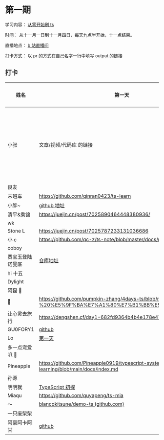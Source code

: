 # 第一期

学习内容： [从零开始刷 ts](https://www.typescriptlang.org/docs/handbook/intro.html)

时间： 从十一月一日到十一月四日，每天九点半开始，十一点结束。

直播地点： [b 站直播间](http://live.bilibili.com/21877310)

打卡方式： 以 pr 的方式在自己名字一行中填写 output 的链接

## 打卡

| 姓名             | 第一天                                                                                                         | 第二天                  | 第三天                  |
| ---------------- | -------------------------------------------------------------------------------------------------------------- | ----------------------- | ----------------------- |
| 小张             | 文章/视频/代码库 的链接                                                                                        | 文章/视频/代码库 的链接 | 文章/视频/代码库 的链接 |
| 良友             |                                                                                                                |                         |                         |
| 末班车           | <https://github.com/qinran0423/ts-learn>                                                                       |                         |                         |
| 小胖~            | [github 地址](https://github.com/bigfatDone/tips/tree/master/typeScript/01)                                    |                         |                         |
| 清平&乘锦        | <https://juejin.cn/post/7025890464448380936/>                                                                  |                         |                         |
| wk               |                                                                                                                |                         |                         |
| Stone L          | <https://juejin.cn/post/7025787233131036686>                                                                   |                         |                         |
| 小 c             | <https://github.com/qc-z/ts-note/blob/master/docs/note1.md>                                                    |                         |                         |
| coboy            |                                                                                                                |                         |                         |
| 贾宝玉登陆诺曼底 | [仓库地址](https://github.com/whylost/learn-typescript)                                                        |                         |                         |
| hi 十五          |                                                                                                                |                         |                         |
| Dylight          |                                                                                                                |                         |                         |
| 阿磊 🤫          |                                                                                                                |                         |                         |
| 🎃               | <https://github.com/pumpkin-zhang/4days-ts/blob/main/day01%20-%20%E5%9F%BA%E7%A1%80%E7%B1%BB%E5%9E%8B/day1.md> |                         |                         |
| 让心灵去旅行     | <https://dengshen.cf/day1-682fd9364b4b4e178e476d2fccb81290>                                                    |                         |                         |
| GU0FORY1         | [github](https://github.com/GU0FORY1/Bet)                                                                      |                         |                         |
| Lo               | [第一天](https://github.com/LoTwT/ts-study-in-four-days/blob/master/day01/day01.md)                            |                         |                         |
| 多一点宠爱叭 🤗  |                                                                                                                |                         |                         |
| Pineapple        | <https://github.com/Pineapple0919/typescript-systematic-learning/blob/main/docs/index.md>                      |                         |                         |
| 孙源             |                                                                                                                |                         |                         |
| 明明就           | [TypeScript 初探](https://daybreakfang.github.io/blogs/TypeScript/2021/TypeScript%20%E5%88%9D%E6%8E%A2.html)   |                         |                         |
| Miaqu            | <https://github.com/quyapeng/ts-mia>                                                                           |                         |                         |
| ～               | [blancokitsune/demo-ts (github.com)](https://github.com/blancokitsune/demo-ts)                                 |                         |                         |
| 一只废柴柴       |                                                                                                                |                         |                         |
| 阿豪阿卡阿甘     | [github](https://github.com/yd160513/learn-ts)                                                                 |                         |                         |
